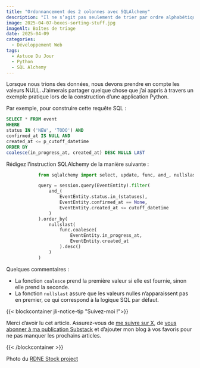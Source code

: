 ```yaml
---
title: "Ordonnancement des 2 colonnes avec SQLAlchemy"
description: "Il ne s’agit pas seulement de trier par ordre alphabétique ou chronologique."
image: 2025-04-07-boxes-sorting-stuff.jpg
imageAlt: Boîtes de triage
date: 2025-04-09
categories:
  - Développement Web
tags:
  - Astuce Du Jour
  - Python
  - SQL Alchemy
---
```


Lorsque nous trions des données, nous devons prendre en compte les valeurs NULL. J’aimerais partager quelque chose que j’ai appris à travers un exemple pratique lors de la construction d’une application Python.

Par exemple, pour construire cette requête SQL :

```sql
SELECT * FROM event
WHERE
status IN ('NEW', 'TODO') AND
confirmed_at IS NULL AND
created_at <= p_cutoff_datetime
ORDER BY
coalesce(in_progress_at, created_at) DESC NULLS LAST
```

Rédigez l’instruction SQLAlchemy de la manière suivante :

```python
            from sqlalchemy import select, update, func, and_, nullslast

            query = session.query(EventEntity).filter(
                and_(
                    EventEntity.status.in_(statuses),
                    EventEntity.confirmed_at == None,
                    EventEntity.created_at <= cutoff_datetime
                )
            ).order_by(
                nullslast(
                    func.coalesce(
                        EventEntity.in_progress_at,
                        EventEntity.created_at
                    ).desc()
                )
            )
```

Quelques commentaires :

- La fonction `coalesce` prend la première valeur si elle est fournie, sinon elle prend la seconde.
- La fonction `nullslast` assure que les valeurs nulles n’apparaissent pas en premier, ce qui correspond à la logique SQL par défaut.

{{< blockcontainer jli-notice-tip "Suivez-moi !">}}

Merci d’avoir lu cet article. Assurez-vous de [me suivre sur X](https://x.com/LitzlerJeremie), de [vous abonner à ma publication Substack](https://iamjeremie.substack.com/) et d’ajouter mon blog à vos favoris pour ne pas manquer les prochains articles.

{{< /blockcontainer >}}

Photo du [RDNE Stock project](https://www.pexels.com/photo/boxes-on-the-floor-8580732/)
